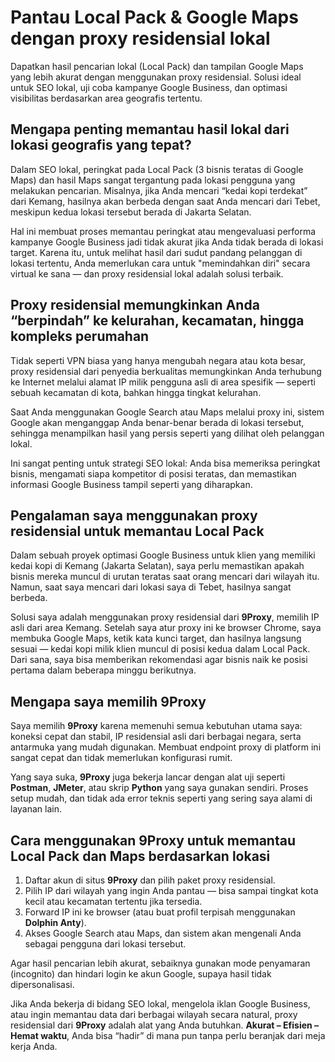 # Pantau Local Pack & Google Maps dengan proxy residensial lokal  


Dapatkan hasil pencarian lokal (Local Pack) dan tampilan Google Maps yang lebih akurat dengan menggunakan proxy residensial. Solusi ideal untuk SEO lokal, uji coba kampanye Google Business, dan optimasi visibilitas berdasarkan area geografis tertentu.  

## Mengapa penting memantau hasil lokal dari lokasi geografis yang tepat?  
Dalam SEO lokal, peringkat pada Local Pack (3 bisnis teratas di Google Maps) dan hasil Maps sangat tergantung pada lokasi pengguna yang melakukan pencarian. Misalnya, jika Anda mencari “kedai kopi terdekat” dari Kemang, hasilnya akan berbeda dengan saat Anda mencari dari Tebet, meskipun kedua lokasi tersebut berada di Jakarta Selatan.  

Hal ini membuat proses memantau peringkat atau mengevaluasi performa kampanye Google Business jadi tidak akurat jika Anda tidak berada di lokasi target. Karena itu, untuk melihat hasil dari sudut pandang pelanggan di lokasi tertentu, Anda memerlukan cara untuk "memindahkan diri" secara virtual ke sana — dan proxy residensial lokal adalah solusi terbaik.  

## Proxy residensial memungkinkan Anda “berpindah” ke kelurahan, kecamatan, hingga kompleks perumahan  
Tidak seperti VPN biasa yang hanya mengubah negara atau kota besar, proxy residensial dari penyedia berkualitas memungkinkan Anda terhubung ke Internet melalui alamat IP milik pengguna asli di area spesifik — seperti sebuah kecamatan di kota, bahkan hingga tingkat kelurahan.  

Saat Anda menggunakan Google Search atau Maps melalui proxy ini, sistem Google akan menganggap Anda benar-benar berada di lokasi tersebut, sehingga menampilkan hasil yang persis seperti yang dilihat oleh pelanggan lokal.  

Ini sangat penting untuk strategi SEO lokal: Anda bisa memeriksa peringkat bisnis, mengamati siapa kompetitor di posisi teratas, dan memastikan informasi Google Business tampil seperti yang diharapkan.  

## Pengalaman saya menggunakan proxy residensial untuk memantau Local Pack  
Dalam sebuah proyek optimasi Google Business untuk klien yang memiliki kedai kopi di Kemang (Jakarta Selatan), saya perlu memastikan apakah bisnis mereka muncul di urutan teratas saat orang mencari dari wilayah itu. Namun, saat saya mencari dari lokasi saya di Tebet, hasilnya sangat berbeda.  

Solusi saya adalah menggunakan proxy residensial dari **9Proxy**, memilih IP asli dari area Kemang. Setelah saya atur proxy ini ke browser Chrome, saya membuka Google Maps, ketik kata kunci target, dan hasilnya langsung sesuai — kedai kopi milik klien muncul di posisi kedua dalam Local Pack. Dari sana, saya bisa memberikan rekomendasi agar bisnis naik ke posisi pertama dalam beberapa minggu berikutnya.  

## Mengapa saya memilih 9Proxy  
Saya memilih **9Proxy** karena memenuhi semua kebutuhan utama saya: koneksi cepat dan stabil, IP residensial asli dari berbagai negara, serta antarmuka yang mudah digunakan. Membuat endpoint proxy di platform ini sangat cepat dan tidak memerlukan konfigurasi rumit.  

Yang saya suka, **9Proxy** juga bekerja lancar dengan alat uji seperti **Postman**, **JMeter**, atau skrip **Python** yang saya gunakan sendiri. Proses setup mudah, dan tidak ada error teknis seperti yang sering saya alami di layanan lain.  

## Cara menggunakan 9Proxy untuk memantau Local Pack dan Maps berdasarkan lokasi  
1. Daftar akun di situs **9Proxy** dan pilih paket proxy residensial.  
2. Pilih IP dari wilayah yang ingin Anda pantau — bisa sampai tingkat kota kecil atau kecamatan tertentu jika tersedia.  
3. Forward IP ini ke browser (atau buat profil terpisah menggunakan **Dolphin Anty**).  
4. Akses Google Search atau Maps, dan sistem akan mengenali Anda sebagai pengguna dari lokasi tersebut.  

Agar hasil pencarian lebih akurat, sebaiknya gunakan mode penyamaran (incognito) dan hindari login ke akun Google, supaya hasil tidak dipersonalisasi.  

Jika Anda bekerja di bidang SEO lokal, mengelola iklan Google Business, atau ingin memantau data dari berbagai wilayah secara natural, proxy residensial dari **9Proxy** adalah alat yang Anda butuhkan. **Akurat – Efisien – Hemat waktu**, Anda bisa “hadir” di mana pun tanpa perlu beranjak dari meja kerja Anda.  
